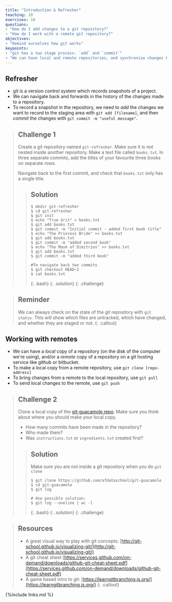 ```yaml
---
title: "Introduction & Refresher"
teaching: 10
exercises: 10
questions: 
- "How do I add changes to a git repository?"
- "How do I work with a remote git repository?"
objectives:
- "Remind ourselves how git works"
keypoints:
- "git has a two stage process: `add` and `commit`"
- "We can have local and remote repositories, and synchronise changes between them"
---
```


## Refresher

- git is a version control system which records snapshots of a project.
- We can navigate back and forwards in the history of the changes made to a repository. 
- To record a snapshot in the repository, we need to *add* the changes we want to record to the staging area with `git add [filename]`, and then *commit* the changes with `git commit -m "useful message"`.

> ## Challenge 1
> 
> Create a git repository named `git-refresher`. Make sure it is not nested inside another repository.
> Make a text file called `books.txt`. In three separate commits, add the titles of your favourite
> three books on separate rows.
> 
> Navigate back to the first commit, and check that `books.txt` only has a single title.
> 
>> ## Solution
>> 
>> ~~~
>> $ mkdir git-refresher
>> $ cd git-refresher
>> $ git init
>> $ echo "True Grit" > books.txt
>> $ git add books.txt
>> $ git commit -m "Initial commit - added first book title"
>> $ echo "The Princess Bride" >> books.txt
>> $ git add books.txt
>> $ git commit -m "added second book"
>> $ echo "The Mask of Dimitrios" >> books.txt
>> $ git add books.txt
>> $ git commit -m "added third book"
>> 
>> #To navigate back two commits
>> $ git checkout HEAD~2
>> $ cat books.txt
>> ~~~
>> {: .bash}
> {: .solution}
{: .challenge}

> ## Reminder
> We can always check on the state of the git repository with `git status`. This will show which
> files are untracked, which have changed, and whether they are staged or not. 
{: .callout}

## Working with remotes

- We can have a *local* copy of a repository (on the disk of the computer we're using), and/or a
*remote* copy of a repository on a git hosting service like github or bitbucket.
- To make a local copy from a remote repository, use `git clone [repo-address]`
- To bring changes from a remote to the local repository, use `git pull`
- To send local changes to the remote, use `git push`

> ## Challenge 2 
> Clone a local copy of the [git-guacamole repo](https://github.com/afdataschool/git-guacamole). 
> Make sure you think about where you should make your local copy.
>
> - How many commits have been made in the repository?
> - Who made them?
> - Was `instructions.txt` or `ingredients.txt` created first?
>
>> ## Solution
>> 
>> Make sure you are not inside a git repository when you do `git clone`
>> ~~~
>> $ git clone https://github.com/afdataschool/git-guacamole
>> $ cd git-guacamole
>> $ git log
>>
>> # One possible solution:
>> $ git log --oneline | wc -l
>> ~~~
>> {: .bash}
> {: .solution}
{: .challenge}

> ## Resources
> 
> - A great visual way to play with git concepts: [http://git-school.github.io/visualizing-git/](http://git-school.github.io/visualizing-git/)
> - A git cheat sheet [https://services.github.com/on-demand/downloads/github-git-cheat-sheet.pdf](https://services.github.com/on-demand/downloads/github-git-cheat-sheet.pdf)
> - A game based intro to git: [https://learngitbranching.js.org/](https://learngitbranching.js.org/)
{: .callout}


{%include links.md %}
